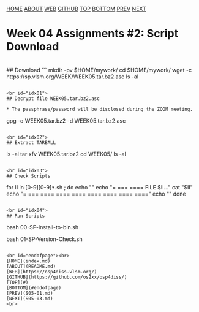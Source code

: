 ---
---
[HOME](index.md)
[ABOUT](README.md)
[WEB](https://osp4diss.vlsm.org/)
[GITHUB](https://github.com/os2xx/osp4diss/)
[TOP](#)
[BOTTOM](#endofpage)
[PREV](S05-01.md)
[NEXT](S05-03.md)

# Week 04 Assignments #2: Script Download

<br id="idx00">
## Download <https://sp.vlsm.org/WEEK/WEEK05.tar.bz2.asc>
```
mkdir -pv $HOME/mywork/
cd $HOME/mywork/
wget -c https://sp.vlsm.org/WEEK/WEEK05.tar.bz2.asc
ls -al

```

<br id="idx01">
## Decrypt file WEEK05.tar.bz2.asc

* The passphrase/password will be disclosed during the ZOOM meeting.

```
gpg -o WEEK05.tar.bz2 -d WEEK05.tar.bz2.asc

```

<br id="idx02">
## Extract TARBALL
```
ls -al
tar xfv WEEK05.tar.bz2
cd WEEK05/
ls -al

```

<br id="idx03">
## Check Scripts
```
for II in [0-9][0-9]*.sh ; do
    echo ""
    echo "= === ==== FILE $II..."
    cat  "$II"
    echo "= === ==== ==== ==== ==== ==== ==== ===="
    echo ""
done

```

<br id="idx04">
## Run Scripts
```
bash 00-SP-install-to-bin.sh

bash 01-SP-Version-Check.sh

```

<br id="endofpage"><br>
[HOME](index.md)
[ABOUT](README.md)
[WEB](https://osp4diss.vlsm.org/)
[GITHUB](https://github.com/os2xx/osp4diss/)
[TOP](#)
[BOTTOM](#endofpage)
[PREV](S05-01.md)
[NEXT](S05-03.md)
<br>

